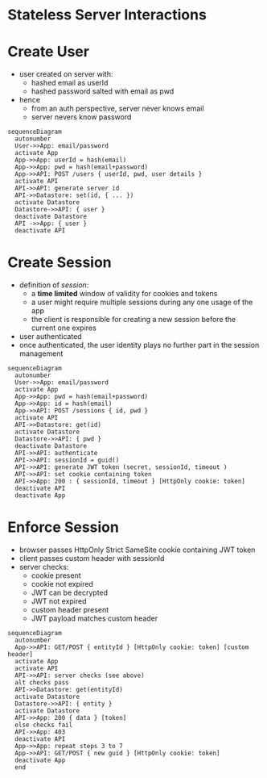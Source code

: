 # Stateless Server Interactions

# Create User
* user created on server with:
    * hashed email as userId
    * hashed password salted with email as pwd
* hence
    * from an auth perspective, server never knows email
    * server nevers know password
    
```mermaid
sequenceDiagram
  autonumber
  User->>App: email/password
  activate App
  App->>App: userId = hash(email)
  App->>App: pwd = hash(email+password)
  App->>API: POST /users { userId, pwd, user details }
  activate API
  API->>API: generate server id
  API->>Datastore: set(id, { ... })
  activate Datastore
  Datastore->>API: { user }
  deactivate Datastore
  API ->>App: { user }
  deactivate API
```  


# Create Session
* definition of _session_:
  * a **time limited** window of validity for cookies and tokens
  * a user might require multiple sessions during any one usage of the app
  * the client is responsible for creating a new session before the current one expires
* user authenticated
* once authenticated, the user identity plays no further part in the session management

```mermaid
sequenceDiagram
  autonumber
  User->>App: email/password
  activate App
  App->>App: pwd = hash(email+password)
  App->>App: id = hash(email)
  App->>API: POST /sessions { id, pwd }
  activate API
  API->>Datastore: get(id)
  activate Datastore
  Datastore->>API: { pwd }
  deactivate Datastore
  API->>API: authenticate
  API->>API: sessionId = guid()
  API->>API: generate JWT token (secret, sessionId, timeout ) 
  API->>API: set cookie containing token
  API->>App: 200 : { sessionId, timeout } [HttpOnly cookie: token]
  deactivate API
  deactivate App
```

# Enforce Session
* browser passes HttpOnly Strict SameSite cookie containing JWT token
* client passes custom header with sessionId
* server checks:
  * cookie present
  * cookie not expired
  * JWT can be decrypted
  * JWT not expired 
  * custom header present  
  * JWT payload matches custom header
    
```mermaid
sequenceDiagram
  autonumber
  App->>API: GET/POST { entityId } [HttpOnly cookie: token] [custom header]
  activate App
  activate API
  API->>API: server checks (see above)
  alt checks pass
  API->>Datastore: get(entityId)
  activate Datastore
  Datastore->>API: { entity }
  activate Datastore
  API->>App: 200 { data } [token]
  else checks fail
  API->>App: 403
  deactivate API
  App->>App: repeat steps 3 to 7
  App->>API: GET/POST { new guid } [HttpOnly cookie: token]
  deactivate App
  end
```
